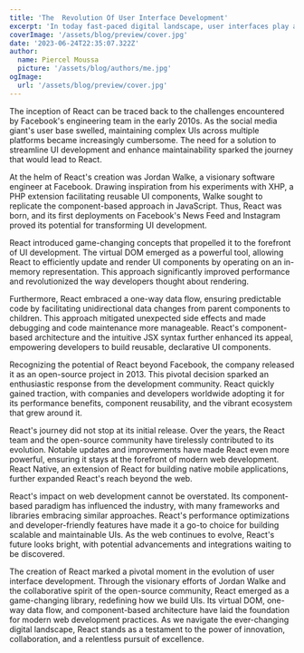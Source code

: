 ```yaml
---
title: 'The  Revolution Of User Interface Development'
excerpt: 'In today fast-paced digital landscape, user interfaces play a crucial role in delivering seamless and engaging experiences. At the heart of this transformation stands React, a JavaScript library that has redefined how developers build user interfaces.'
coverImage: '/assets/blog/preview/cover.jpg'
date: '2023-06-24T22:35:07.322Z'
author:
  name: Piercel Moussa
  picture: '/assets/blog/authors/me.jpg'
ogImage:
  url: '/assets/blog/preview/cover.jpg'
---
```



The inception of React can be traced back to the challenges encountered by Facebook's engineering team in the early 2010s. As the social media giant's user base swelled, maintaining complex UIs across multiple platforms became increasingly cumbersome. The need for a solution to streamline UI development and enhance maintainability sparked the journey that would lead to React.

At the helm of React's creation was Jordan Walke, a visionary software engineer at Facebook. Drawing inspiration from his experiments with XHP, a PHP extension facilitating reusable UI components, Walke sought to replicate the component-based approach in JavaScript. Thus, React was born, and its first deployments on Facebook's News Feed and Instagram proved its potential for transforming UI development.

React introduced game-changing concepts that propelled it to the forefront of UI development. The virtual DOM emerged as a powerful tool, allowing React to efficiently update and render UI components by operating on an in-memory representation. This approach significantly improved performance and revolutionized the way developers thought about rendering.

Furthermore, React embraced a one-way data flow, ensuring predictable code by facilitating unidirectional data changes from parent components to children. This approach mitigated unexpected side effects and made debugging and code maintenance more manageable. React's component-based architecture and the intuitive JSX syntax further enhanced its appeal, empowering developers to build reusable, declarative UI components.

Recognizing the potential of React beyond Facebook, the company released it as an open-source project in 2013. This pivotal decision sparked an enthusiastic response from the development community. React quickly gained traction, with companies and developers worldwide adopting it for its performance benefits, component reusability, and the vibrant ecosystem that grew around it.

React's journey did not stop at its initial release. Over the years, the React team and the open-source community have tirelessly contributed to its evolution. Notable updates and improvements have made React even more powerful, ensuring it stays at the forefront of modern web development. React Native, an extension of React for building native mobile applications, further expanded React's reach beyond the web.

React's impact on web development cannot be overstated. Its component-based paradigm has influenced the industry, with many frameworks and libraries embracing similar approaches. React's performance optimizations and developer-friendly features have made it a go-to choice for building scalable and maintainable UIs. As the web continues to evolve, React's future looks bright, with potential advancements and integrations waiting to be discovered.

The creation of React marked a pivotal moment in the evolution of user interface development. Through the visionary efforts of Jordan Walke and the collaborative spirit of the open-source community, React emerged as a game-changing library, redefining how we build UIs. Its virtual DOM, one-way data flow, and component-based architecture have laid the foundation for modern web development practices. As we navigate the ever-changing digital landscape, React stands as a testament to the power of innovation, collaboration, and a relentless pursuit of excellence.
